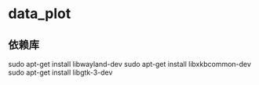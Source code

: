 <!--
 * @Author: yao.xie 1595341200@qq.com
 * @Date: 2024-03-14 14:53:42
 * @LastEditors: yao.xie 1595341200@qq.com
 * @LastEditTime: 2024-03-14 14:54:28
 * @FilePath: /data_plot/README.md
 * @Description: 
 * 
 * Copyright (c) 2024 by ${git_name_email}, All Rights Reserved. 
-->
# data_plot
## 依赖库
sudo apt-get install libwayland-dev
sudo apt-get install libxkbcommon-dev
sudo apt-get install libgtk-3-dev

